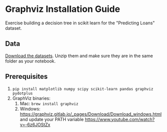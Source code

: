 # Graphviz Installation Guide

Exercise building a decision tree in scikit learn for the "Predicting Loans" dataset.

## Data

[Download the datasets](../../../data/loans.csv.zip). Unzip them and make sure they are in the same folder as your notebook. 

## Prerequisites

1. `pip install matplotlib numpy scipy scikit-learn pandas graphviz pydotplus`
2. GraphViz binaries:
	1. Mac: `brew install graphviz`
	2. Windows: https://graphviz.gitlab.io/_pages/Download/Download_windows.html and update your PATH variable https://www.youtube.com/watch?v=-6z6JOStZx
